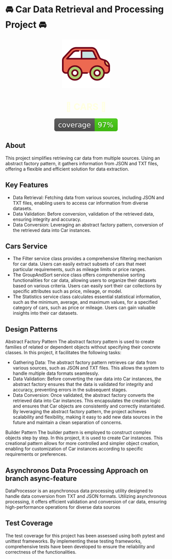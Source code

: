 # 🚘 Car Data Retrieval and Processing Project 🚘


<div align="center">
    <img src="car.svg" alt="Logo" style="width: 150px; height: auto;">
    <h1 style="color:lightyellow;"> 🏁 CARS 🏁 </h1>
  <div align="center">
    <img src="coverage.svg" alt="coverage"> 
</div>
</div>
<div>
<h2 id="about">

## About

This project simplifies retrieving car data from multiple sources. Using an abstract factory pattern, it gathers information
  from JSON and TXT files, offering a flexible and efficient solution for data extraction.



## Key Features
- Data Retrieval: Fetching data from various sources, including JSON and TXT files, enabling users to access car information from diverse datasets.
- Data Validation: Before conversion, validation of the retrieved data, ensuring integrity and accuracy.
- Data Conversion: Leveraging an abstract factory pattern, conversion of the retrieved data into Car instances.
## Cars Service
- The Filter service class provides a comprehensive filtering mechanism for car data. Users can easily extract subsets of cars that meet particular requirements,
such as mileage limits or price ranges. 
- The GroupAndSort service class offers comprehensive sorting functionalities for car data, allowing users to organize their datasets based on various criteria.
Users can easily sort their car collections by specific attributes such as price, mileage, or model.
- The Statistics service class calculates essential statistical information, such as the minimum, average, and maximum values, for a specified category of cars, such as price or mileage. Users can gain valuable insights into their car datasets.


## Design Patterns
Abstract Factory Pattern
The abstract factory pattern is used to create families of related or dependent objects without specifying their concrete classes. In this project, it facilitates the following tasks:

- Gathering Data: The abstract factory pattern retrieves car data from various sources, such as JSON and TXT files. This allows the system to handle multiple data formats seamlessly.
- Data Validation: Before converting the raw data into Car instances, the abstract factory ensures that the data is validated for integrity and accuracy, preventing errors in the subsequent stages.
- Data Conversion: Once validated, the abstract factory converts the retrieved data into Car instances. This encapsulates the creation logic and ensures that Car objects are consistently and correctly instantiated.
By leveraging the abstract factory pattern, the project achieves scalability and flexibility, making it easy to add new data sources in the future and maintain a clean separation of concerns.

Builder Pattern
The builder pattern is employed to construct complex objects step by step. In this project, it is used to create Car instances. This creational pattern allows for more controlled and simpler object creation, enabling
for customization of Car instances according to specific requirements or preferences. 

## Asynchronos Data Processing Approach on branch async-feature
DataProcessor is an asynchronous data processing utility designed to handle data conversion from TXT and JSON formats. Utilizing asynchronous processing, it offers efficient validation and conversion of car data, ensuring high-performance operations for diverse data sources
## Test Coverage
The test coverage for this project has been assessed using both pytest and unittest frameworks. By implementing these testing frameworks, comprehensive tests have been developed to ensure the reliability and correctness of the functionalities. 



